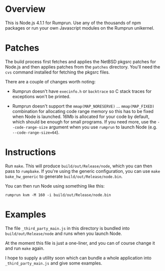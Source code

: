 Overview
========

This is Node.js 4.1.1 for Rumprun. Use any of the thousands of npm packages or run your own Javascript modules on the Rumprun unikernel.

Patches
=======

The build process first fetches and applies the NetBSD pkgsrc patches for
Node.js and then applies patches from the `patches` directory. You'll need the
`cvs` command installed for fetching the pkgsrc files.

There are a couple of changes worth noting:

- Rumprun doesn't have `execinfo.h` or `backtrace` so C stack traces for
  exceptions won't be printed.

- Rumprun doesn't support the `mmap(MAP_NORESERVE)` ... `mmap(MAP_FIXED)`
  combination for allocating code range memory so this has to be fixed when
  Node is launched. 16Mb is allocated for your code by default, which should
  be enough for small programs. If you need more, use the `--code-range-size`
  argument when you use `rumprun` to launch Node (e.g. `--code-range-size=64`).

Instructions
============

Run `make`. This will produce `build/out/Release/node`, which you can then pass
to `rumpbake`. If you're using the generic configuration, you can use
`make bake_hw_generic` to generate `build/out/Release/node.bin`.

You can then run Node using something like this:

```shell
rumprun kvm -M 160 -i build/out/Release/node.bin
```

Examples
========

The file `_third_party_main.js` in this directory is bundled into
`build/out/Release/node` and runs when you launch Node.

At the moment this file is just a one-liner, and you can of course change it
and run `make` again.

I hope to supply a utility soon which can bundle a whole application into
`_third_party_main.js` and give some examples.
